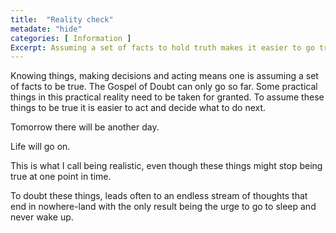 ```yaml
---
title:  "Reality check"
metadate: "hide"
categories: [ Information ]
Excerpt: Assuming a set of facts to hold truth makes it easier to go trough daily life.
---
```

Knowing things, making decisions and acting means one is assuming a set of facts to be true.  The Gospel of Doubt can only go so far. Some practical things in this practical reality need to be taken for granted. To assume these things to be true it is easier to act and decide what to do next.

Tomorrow there will be another day.

Life will go on.

This is what I call being realistic, even though these things might stop being true at one point in time.

To doubt these things, leads often to an endless stream of thoughts that end in nowhere-land with the only result being the urge to go to sleep and never wake up.
